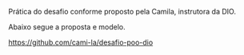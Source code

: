 Prática do desafio conforme proposto pela Camila, instrutora da DIO.

Abaixo segue a proposta e modelo.

https://github.com/cami-la/desafio-poo-dio
